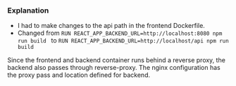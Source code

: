 ### Explanation

- I had to make changes to the api path in the frontend Dockerfile. 
- Changed from `RUN REACT_APP_BACKEND_URL=http://localhost:8080 npm run build ` to `RUN REACT_APP_BACKEND_URL=http://localhost/api npm run build`

Since the frontend and backend container runs behind a reverse proxy, the backend also passes through reverse-proxy. The nginx configuration has the proxy pass and location defined for backend.  